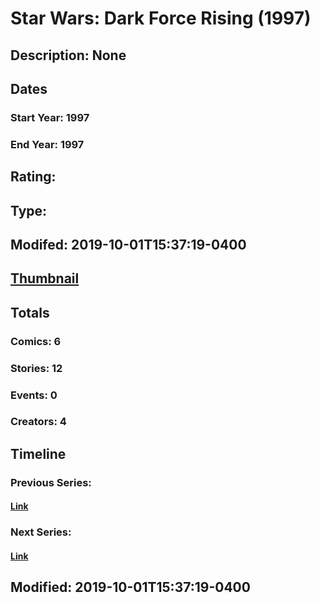# Star Wars: Dark Force Rising (1997)
## Description: None
## Dates
### Start Year: 1997
### End Year: 1997
## Rating: 
## Type: 
## Modifed: 2019-10-01T15:37:19-0400
## [Thumbnail](http://i.annihil.us/u/prod/marvel/i/mg/9/60/5d9372a64cec1.jpg)
## Totals
### Comics: 6
### Stories: 12
### Events: 0
### Creators: 4
## Timeline
### Previous Series: 
#### [Link]()
### Next Series: 
#### [Link]()
## Modified: 2019-10-01T15:37:19-0400